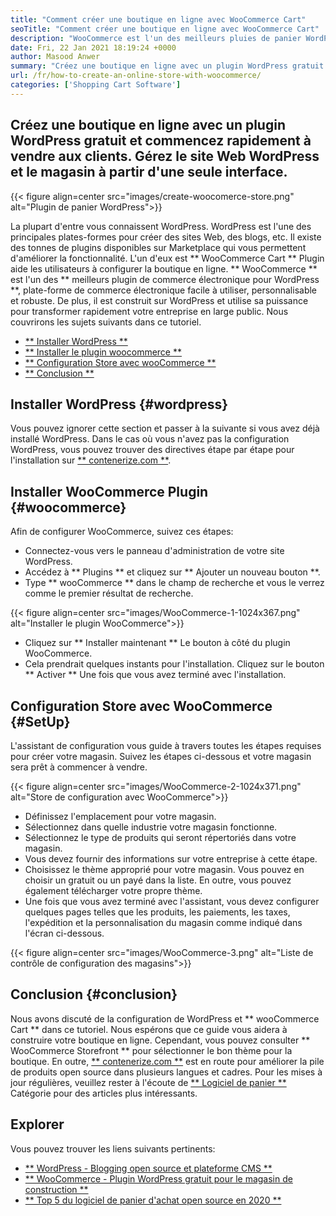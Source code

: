 ```yaml
---
title: "Comment créer une boutique en ligne avec WooCommerce Cart" 
seoTitle: "Comment créer une boutique en ligne avec WooCommerce Cart" 
description: "WooCommerce est l'un des meilleurs pluies de panier WordPress pour créer une boutique en ligne. Il aide les entreprises à étendre les activités à grande échelle." 
date: Fri, 22 Jan 2021 18:19:24 +0000
author: Masood Anwer
summary: "Créez une boutique en ligne avec un plugin WordPress gratuit et commencez rapidement à vendre aux clients. Gérez le site Web WordPress et le magasin à partir d'une seule interface." 
url: /fr/how-to-create-an-online-store-with-woocommerce/
categories: ['Shopping Cart Software']
---
```


## Créez une boutique en ligne avec un plugin WordPress gratuit et commencez rapidement à vendre aux clients. Gérez le site Web WordPress et le magasin à partir d'une seule interface.

{{< figure align=center src="images/create-woocomerce-store.png" alt="Plugin de panier WordPress">}}

La plupart d'entre vous connaissent WordPress. WordPress est l'une des principales plates-formes pour créer des sites Web, des blogs, etc. Il existe des tonnes de plugins disponibles sur Marketplace qui vous permettent d'améliorer la fonctionnalité. L'un d'eux est ** WooCommerce Cart ** Plugin aide les utilisateurs à configurer la boutique en ligne. ** WooCommerce ** est l'un des ** meilleurs plugin de commerce électronique pour WordPress **, plate-forme de commerce électronique facile à utiliser, personnalisable et robuste. De plus, il est construit sur WordPress et utilise sa puissance pour transformer rapidement votre entreprise en large public.
Nous couvrirons les sujets suivants dans ce tutoriel.
  * [** Installer WordPress **][1]
  * [** Installer le plugin woocommerce **][2]
  * [** Configuration Store avec wooCommerce **][3]
  * [** Conclusion **][4]

## Installer WordPress {#wordpress}
Vous pouvez ignorer cette section et passer à la suivante si vous avez déjà installé WordPress. Dans le cas où vous n'avez pas la configuration WordPress, vous pouvez trouver des directives étape par étape pour l'installation sur [** contenerize.com **][5].

## Installer WooCommerce Plugin {#woocommerce}
Afin de configurer WooCommerce, suivez ces étapes:
  * Connectez-vous vers le panneau d'administration de votre site WordPress.
  * Accédez à ** Plugins ** et cliquez sur ** Ajouter un nouveau bouton **.
  * Type ** wooCommerce ** dans le champ de recherche et vous le verrez comme le premier résultat de recherche.

{{< figure align=center src="images/WooCommerce-1-1024x367.png" alt="Installer le plugin WooCommerce">}}

  * Cliquez sur ** Installer maintenant ** Le bouton à côté du plugin WooCommerce.
  * Cela prendrait quelques instants pour l'installation. Cliquez sur le bouton ** Activer ** Une fois que vous avez terminé avec l'installation.

## Configuration Store avec WooCommerce {#SetUp}
L'assistant de configuration vous guide à travers toutes les étapes requises pour créer votre magasin. Suivez les étapes ci-dessous et votre magasin sera prêt à commencer à vendre.

{{< figure align=center src="images/WooCommerce-2-1024x371.png" alt="Store de configuration avec WooCommerce">}}

  * Définissez l'emplacement pour votre magasin.
  * Sélectionnez dans quelle industrie votre magasin fonctionne.
  * Sélectionnez le type de produits qui seront répertoriés dans votre magasin.
  * Vous devez fournir des informations sur votre entreprise à cette étape.
  * Choisissez le thème approprié pour votre magasin. Vous pouvez en choisir un gratuit ou un payé dans la liste. En outre, vous pouvez également télécharger votre propre thème.
  * Une fois que vous avez terminé avec l'assistant, vous devez configurer quelques pages telles que les produits, les paiements, les taxes, l'expédition et la personnalisation du magasin comme indiqué dans l'écran ci-dessous.

{{< figure align=center src="images/WooCommerce-3.png" alt="Liste de contrôle de configuration des magasins">}}


## Conclusion {#conclusion}
Nous avons discuté de la configuration de WordPress et ** wooCommerce Cart ** dans ce tutoriel. Nous espérons que ce guide vous aidera à construire votre boutique en ligne. Cependant, vous pouvez consulter ** WooCommerce Storefront ** pour sélectionner le bon thème pour la boutique.
En outre, [** contenerize.com **][6] est en route pour améliorer la pile de produits open source dans plusieurs langues et cadres. Pour les mises à jour régulières, veuillez rester à l'écoute de [** Logiciel de panier **][7] Catégorie pour des articles plus intéressants.

## Explorer
Vous pouvez trouver les liens suivants pertinents:
  * [** WordPress - Blogging open source et plateforme CMS **][5]
  * [** WooCommerce - Plugin WordPress gratuit pour le magasin de construction **][8]
  * [** Top 5 du logiciel de panier d'achat open source en 2020 **][9]

  
[1]: #WordPress
[2]: #WooCommerce
[3]: #Setup
[4]: #Conclusion
[5]: https://products.containerize.com/blogging/wordpress
[6]: https://containerize.com
[7]: https://blog.containerize.com/category/shopping-cart-software/
[8]: https://products.containerize.com/ecommerce/woocommerce
[9]: https://blog.containerize.com/2020/11/27/top-5-open-source-shopping-cart-software-in-2020/
